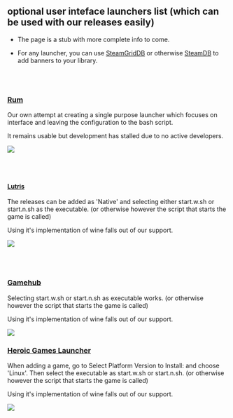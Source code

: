 ## optional user inteface launchers list (which can be used with our releases easily)

- The page is a stub with more complete info to come.

- For any launcher, you can use [SteamGridDB](https://www.steamgriddb.com/) or otherwise [SteamDB](https://steamdb.info/) to add banners to your library.

<br><br>

### [Rum](https://github.com/jc141x/rum)

Our own attempt at creating a single purpose launcher which focuses on interface and leaving the configuration to the bash script.

It remains usable but development has stalled due to no active developers.

![](https://i.postimg.cc/nL9MJ4Df/ytryrty.png)

<br><br>

#### [Lutris](https://github.com/lutris/lutris)

The releases can be added as 'Native' and selecting either start.w.sh or start.n.sh as the executable. (or otherwise however the script that starts the game is called)

Using it's implementation of wine falls out of our support.

![](https://i.postimg.cc/fW9Qkr95/4234.png)

<br><br>

### [Gamehub](https://tkashkin.github.io/projects/gamehub/)

Selecting start.w.sh or start.n.sh as executable works. (or otherwise however the script that starts the game is called)

Using it's implementation of wine falls out of our support.

![](https://i.postimg.cc/2yFkPcdQ/gamehub-game-library-816921-full.webp)


### [Heroic Games Launcher](https://github.com/Heroic-Games-Launcher/HeroicGamesLauncher)

When adding a game, go to Select Platform Version to Install: and choose 'Linux'. Then select the executable as start.w.sh or start.n.sh. (or otherwise however the script that starts the game is called)

Using it's implementation of wine falls out of our support.

![](https://i.postimg.cc/V6FshZWj/435345.webp)
